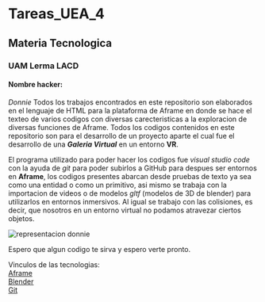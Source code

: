 # Tareas_UEA_4 
## Materia Tecnologica
### UAM Lerma LACD 
#### Nombre hacker:
*Donnie* 
Todos los trabajos encontrados en este repositorio son elaborados en el lenguaje de HTML para la plataforma de Aframe
en donde se hace el texteo de varios codigos con diversas carecteristicas a la exploracion de diversas funciones de Aframe.
Todos los codigos contenidos en este repositorio son para el desarrollo de un proyecto aparte el cual fue el desarrollo de 
una ***Galeria Virtual*** en un entorno **VR**.   

El programa utilizado para poder hacer los codigos fue *visual studio code* con la ayuda de *git* para poder subirlos a GitHub
para despues ser entornos en **Aframe**, los codigos presentes abarcan desde pruebas de texto ya sea como una entidad o como 
un primitivo, asi mismo se trabaja con la importacion de videos o de modelos *gltf* (modelos de 3D de blender) para utilizarlos
en entornos inmersivos. Al igual se trabajo con las colisiones, es decir, que nosotros en un entorno virtual no podamos atravezar ciertos objetos. 

<image src="/img/yo_pez.jpg" alt="representacion donnie">

Espero que algun codigo te sirva y espero verte pronto. 

Vinculos de las tecnologias:   
[Aframe](https://aframe.io/)  
[Blender](https://www.blender.org/)   
[Git](https://www.blender.org/)  


